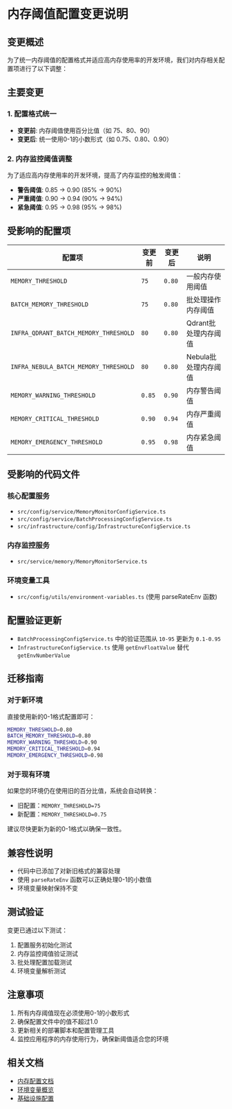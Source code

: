 # 内存阈值配置变更说明

## 变更概述

为了统一内存阈值的配置格式并适应高内存使用率的开发环境，我们对内存相关配置项进行了以下调整：

## 主要变更

### 1. 配置格式统一
- **变更前**: 内存阈值使用百分比值（如 75、80、90）
- **变更后**: 统一使用0-1的小数形式（如 0.75、0.80、0.90）

### 2. 内存监控阈值调整
为了适应高内存使用率的开发环境，提高了内存监控的触发阈值：

- **警告阈值**: 0.85 → 0.90 (85% → 90%)
- **严重阈值**: 0.90 → 0.94 (90% → 94%)
- **紧急阈值**: 0.95 → 0.98 (95% → 98%)

## 受影响的配置项

| 配置项 | 变更前 | 变更后 | 说明 |
|--------|--------|--------|------|
| `MEMORY_THRESHOLD` | `75` | `0.80` | 一般内存使用阈值 |
| `BATCH_MEMORY_THRESHOLD` | `75` | `0.80` | 批处理操作内存阈值 |
| `INFRA_QDRANT_BATCH_MEMORY_THRESHOLD` | `80` | `0.80` | Qdrant批处理内存阈值 |
| `INFRA_NEBULA_BATCH_MEMORY_THRESHOLD` | `80` | `0.80` | Nebula批处理内存阈值 |
| `MEMORY_WARNING_THRESHOLD` | `0.85` | `0.90` | 内存警告阈值 |
| `MEMORY_CRITICAL_THRESHOLD` | `0.90` | `0.94` | 内存严重阈值 |
| `MEMORY_EMERGENCY_THRESHOLD` | `0.95` | `0.98` | 内存紧急阈值 |

## 受影响的代码文件

### 核心配置服务
- `src/config/service/MemoryMonitorConfigService.ts`
- `src/config/service/BatchProcessingConfigService.ts`
- `src/infrastructure/config/InfrastructureConfigService.ts`

### 内存监控服务
- `src/service/memory/MemoryMonitorService.ts`

### 环境变量工具
- `src/config/utils/environment-variables.ts` (使用 parseRateEnv 函数)

## 配置验证更新

- `BatchProcessingConfigService.ts` 中的验证范围从 `10-95` 更新为 `0.1-0.95`
- `InfrastructureConfigService.ts` 使用 `getEnvFloatValue` 替代 `getEnvNumberValue`

## 迁移指南

### 对于新环境
直接使用新的0-1格式配置即可：

```bash
MEMORY_THRESHOLD=0.80
BATCH_MEMORY_THRESHOLD=0.80
MEMORY_WARNING_THRESHOLD=0.90
MEMORY_CRITICAL_THRESHOLD=0.94
MEMORY_EMERGENCY_THRESHOLD=0.98
```

### 对于现有环境
如果您的环境仍在使用旧的百分比值，系统会自动转换：
- 旧配置：`MEMORY_THRESHOLD=75`
- 新配置：`MEMORY_THRESHOLD=0.75`

建议尽快更新为新的0-1格式以确保一致性。

## 兼容性说明

- 代码中已添加了对新旧格式的兼容处理
- 使用 `parseRateEnv` 函数可以正确处理0-1的小数值
- 环境变量映射保持不变

## 测试验证

变更已通过以下测试：
1. 配置服务初始化测试
2. 内存监控阈值验证测试
3. 批处理配置加载测试
4. 环境变量解析测试

## 注意事项

1. 所有内存阈值现在必须使用0-1的小数形式
2. 确保配置文件中的值不超过1.0
3. 更新相关的部署脚本和配置管理工具
4. 监控应用程序的内存使用行为，确保新阈值适合您的环境

## 相关文档

- [内存配置文档](./env/memory-config.md)
- [环境变量概览](./env/overview.md)
- [基础设施配置](./env/infrastructure-config.md)